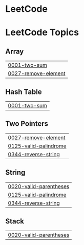 # LeetCode
<!---LeetCode Topics Start-->
# LeetCode Topics
## Array
|  |
| ------- |
| [0001-two-sum](https://github.com/MeetChangrani/LeetCode/tree/master/0001-two-sum) |
| [0027-remove-element](https://github.com/MeetChangrani/LeetCode/tree/master/0027-remove-element) |
## Hash Table
|  |
| ------- |
| [0001-two-sum](https://github.com/MeetChangrani/LeetCode/tree/master/0001-two-sum) |
## Two Pointers
|  |
| ------- |
| [0027-remove-element](https://github.com/MeetChangrani/LeetCode/tree/master/0027-remove-element) |
| [0125-valid-palindrome](https://github.com/MeetChangrani/LeetCode/tree/master/0125-valid-palindrome) |
| [0344-reverse-string](https://github.com/MeetChangrani/LeetCode/tree/master/0344-reverse-string) |
## String
|  |
| ------- |
| [0020-valid-parentheses](https://github.com/MeetChangrani/LeetCode/tree/master/0020-valid-parentheses) |
| [0125-valid-palindrome](https://github.com/MeetChangrani/LeetCode/tree/master/0125-valid-palindrome) |
| [0344-reverse-string](https://github.com/MeetChangrani/LeetCode/tree/master/0344-reverse-string) |
## Stack
|  |
| ------- |
| [0020-valid-parentheses](https://github.com/MeetChangrani/LeetCode/tree/master/0020-valid-parentheses) |
<!---LeetCode Topics End-->